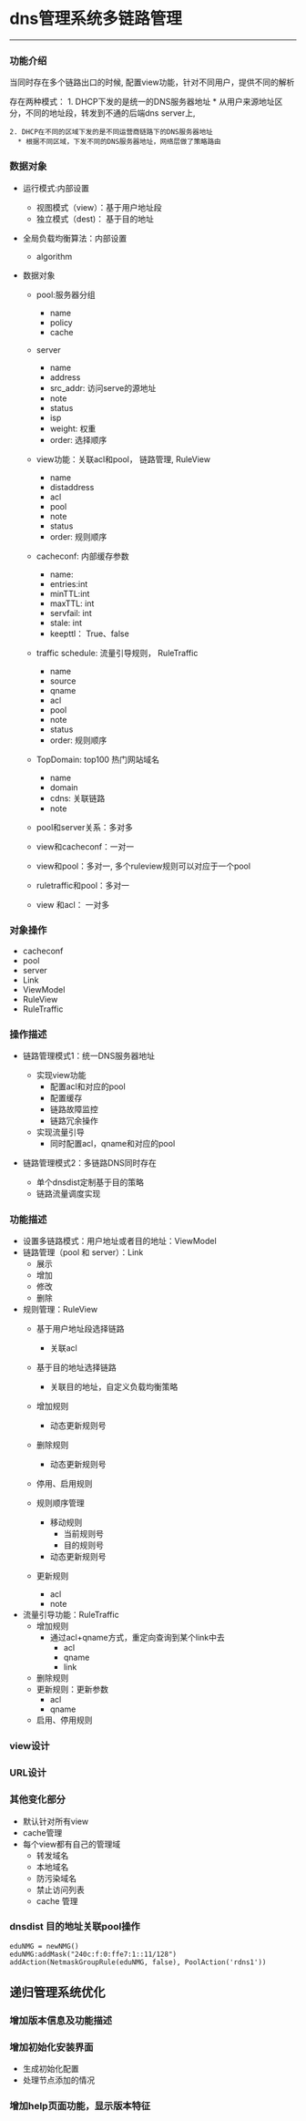 # dns管理系统多链路管理
---

### 功能介绍
  当同时存在多个链路出口的时候, 配置view功能，针对不同用户，提供不同的解析

  存在两种模式：
    1. DHCP下发的是统一的DNS服务器地址
      * 从用户来源地址区分，不同的地址段，转发到不通的后端dns server上, 

    2. DHCP在不同的区域下发的是不同运营商链路下的DNS服务器地址
      * 根据不同区域，下发不同的DNS服务器地址，网络层做了策略路由

### 数据对象
* 运行模式:内部设置
  * 视图模式（view）：基于用户地址段
  * 独立模式（dest)： 基于目的地址

* 全局负载均衡算法：内部设置
  * algorithm

* 数据对象
  * pool:服务器分组
    * name
    * policy
    * cache
    
  * server
    * name
    * address
    * src_addr: 访问serve的源地址
    * note
    * status
    * isp
    * weight: 权重
    * order: 选择顺序
    
  * view功能：关联acl和pool， 链路管理, RuleView
    * name
    * distaddress
    * acl
    * pool
    * note
    * status
    * order: 规则顺序

  * cacheconf: 内部缓存参数
    * name: 
    * entries:int
    * minTTL:int
    * maxTTL: int
    * servfail: int
    * stale: int
    * keepttl： True、false
  
  * traffic schedule: 流量引导规则， RuleTraffic
    * name
    * source
    * qname
    * acl
    * pool
    * note
    * status
    * order: 规则顺序

  * TopDomain: top100 热门网站域名
    * name
    * domain
    * cdns: 关联链路
    * note

  * pool和server关系：多对多
  * view和cacheconf：一对一
  * view和pool：多对一, 多个ruleview规则可以对应于一个pool
  * ruletraffic和pool：多对一
  * view 和acl： 一对多
  

### 对象操作
  * cacheconf
  * pool
  * server
  * Link
  * ViewModel
  * RuleView
  * RuleTraffic
  

### 操作描述
* 链路管理模式1：统一DNS服务器地址
  * 实现view功能
    * 配置acl和对应的pool
    * 配置缓存
    * 链路故障监控
    * 链路冗余操作
  * 实现流量引导
    * 同时配置acl，qname和对应的pool
    
* 链路管理模式2：多链路DNS同时存在
    * 单个dnsdist定制基于目的策略
    * 链路流量调度实现

### 功能描述
  * 设置多链路模式：用户地址或者目的地址：ViewModel
  * 链路管理（pool 和 server）：Link
    * 展示
    * 增加
    * 修改
    * 删除
  * 规则管理：RuleView
    * 基于用户地址段选择链路
      * 关联acl
    * 基于目的地址选择链路
      * 关联目的地址，自定义负载均衡策略
    * 增加规则
       * 动态更新规则号
    * 删除规则
       * 动态更新规则号
    * 停用、启用规则
    * 规则顺序管理
       * 移动规则
         * 当前规则号
         * 目的规则号
       * 动态更新规则号
       
    * 更新规则
      * acl
      * note
  * 流量引导功能：RuleTraffic
    * 增加规则
      * 通过acl+qname方式，重定向查询到某个link中去
        * acl
        * qname
        * link
    * 删除规则
    * 更新规则：更新参数
      * acl
      * qname
    * 启用、停用规则

### view设计

### URL设计

### 其他变化部分
  * 默认针对所有view
  * cache管理
  * 每个view都有自己的管理域
      * 转发域名
      * 本地域名
      * 防污染域名
      * 禁止访问列表
      * cache 管理

### dnsdist 目的地址关联pool操作
```
eduNMG = newNMG()
eduNMG:addMask("240c:f:0:ffe7:1::11/128")
addAction(NetmaskGroupRule(eduNMG, false), PoolAction('rdns1'))
```

## 递归管理系统优化
### 增加版本信息及功能描述
### 增加初始化安装界面
  * 生成初始化配置
  * 处理节点添加的情况
  
### 增加help页面功能，显示版本特征


